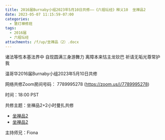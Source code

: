 ```yaml
---
title: 2016届Burnaby小组2023年5月10日共修——《六祖坛经》释义10  坐禅品2
date: 2023-05-07 11:15:59-07:00
categories:
  - 慧灯禅修班
tags:
  - 2016届
  - 六祖坛经
attachments: /f/up/坐禅品（2）.docx
---
```

诸法等性本基法界中 自现圆满三身游舞力 离障本来怙主龙钦巴 祈请无垢光尊常护我

温哥华2016届Burnaby小组2023年5月10日共修

网络共修Zoom房间号码： 7789995278 (<https://zoom.us/j/7789995278>)

时间：18:00 PST

共修主题：坐禅品2+2小时曼扎共修

* [坐禅品2](https://fohuifayu.com/index.php/huideng-jiangtang/jingdian-jiedu/liuzu-tanjing/4196-l19033?title=)
* [坐禅品2](/f/up/坐禅品（2）.docx)


主持师兄：Fiona
